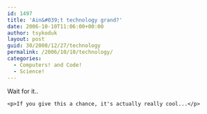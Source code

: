 ```yaml
---
id: 1497
title: 'Ain&#039;t technology grand?'
date: 2006-10-10T11:06:00+00:00
author: tsykoduk
layout: post
guid: 30/2008/12/27/technology
permalink: /2006/10/10/technology/
categories:
  - Computers! and Code!
  - Science!
---
```

<p>Wait for it..</p>


	<p>If you give this a chance, it's actually really cool...</p>


<object width="425" height="350"><param name="movie" value="http://www.youtube.com/v/NZNTgglPbUA"></param><param name="wmode" value="transparent"></param><embed src="http://www.youtube.com/v/NZNTgglPbUA" type="application/x-shockwave-flash" wmode="transparent" width="425" height="350"></embed></object>